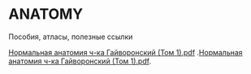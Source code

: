# ANATOMY
Пособия, атласы, полезные ссылки

[Нормальная анатомия ч-ка Гайворонский (Том 1).pdf](https://github.com/Sacharas/ANATOMY/files/12506162/-.1.pdf)
.[Нормальная анатомия ч-ка Гайворонский (Том 1).pdf](https://github.com/Sacharas/ANATOMY/blob/main/%D0%9D%D0%BE%D1%80%D0%BC%D0%B0%D0%BB%D1%8C%D0%BD%D0%B0%D1%8F%20%D0%B0%D0%BD%D0%B0%D1%82%D0%BE%D0%BC%D0%B8%D1%8F%20%D1%87-%D0%BA%D0%B0%20%D0%93%D0%B0%D0%B9%D0%B2%D0%BE%D1%80%D0%BE%D0%BD%D1%81%D0%BA%D0%B8%D0%B9%20(%D0%A2%D0%BE%D0%BC%201).pdf).


  
